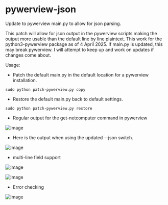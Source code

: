 # pywerview-json
Update to pywerview main.py to allow for json parsing.

This patch will allow for json output in the pywerview scripts making the output more usable than the default line by line plaintext.
This work for the python3-pywerview package as of 4 April 2025.
If main.py is updated, this may break pywerview. I will attempt to keep up and work on updates if changes come about.

Usage:
- Patch the default main.py in the default location for a pywerview installation.
```
sudo python patch-pywerview.py copy
```
- Restore the default main.py back to default settings.
```
sudo python patch-pywerview.py restore
```
- Regular output for the get-netcomputer command in pywerview
  
![image](https://github.com/user-attachments/assets/9edbc4b1-6da7-4541-b8d2-594d6fb6bf47)


- Here is the output when using the updated --json switch.

![image](https://github.com/user-attachments/assets/3f0d3671-4b44-414b-a019-1382551f1782)

- multi-line field support

![image](https://github.com/user-attachments/assets/c4003292-b334-40c0-aee6-47691579db22)


![image](https://github.com/user-attachments/assets/9a6f4ec2-51cc-4dc7-ae9c-abf75dc4716b)

- Error checking

![image](https://github.com/user-attachments/assets/933a90d8-1e41-412c-9370-013514670ff4)

